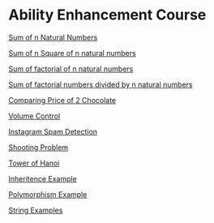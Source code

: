 Ability Enhancement Course
=============================

[Sum of n Natural Numbers](./Sum%20of/n%20natural%20numbers/n%20natural%20numbers.cpp)

[Sum of n Square of n natural numbers](./Sum%20of/Square%20of%20n%20natural%20numbers/Square%20of%20n%20natural%20numbers.cpp)

[Sum of factorial of n natural numbers](./Sum%20of/factorial%20of%20n%20natural%20numbers/factorial%20of%20n%20natural%20numbers.cpp)

[Sum of factorial numbers divided by n natural numbers](./Sum%20of/factorial%20numbers%20divided%20by%20n%20natural%20numbers/factorial%20numbers%20divided%20by%20n%20natural%20numbers.cpp)

[Comparing Price of 2 Chocolate](./Comparing%20Problem/comparing_problem.cpp)

[Volume Control](./Volume%20Control/vol.cpp)

[Instagram Spam Detection](./Spam%20Detector/spam_detector.cpp)

[Shooting Problem](./Shooting/Shooting.cpp)

[Tower of Hanoi](./Tower%20of%20Hanoi/tower_of_hanoi.cpp)

[Inheritence Example](./class/inheritence.cpp)

[Polymorphism Example](./class/Polymorphism.cpp)

[String Examples](./String/Strings.cpp)